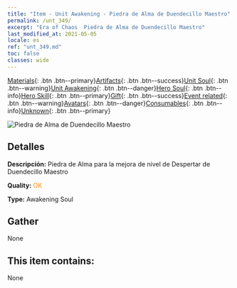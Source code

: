 ```yaml
---
title: "Item - Unit Awakening - Piedra de Alma de Duendecillo Maestro"
permalink: /unt_349/
excerpt: "Era of Chaos  Piedra de Alma de Duendecillo Maestro"
last_modified_at: 2021-05-05
locale: es
ref: "unt_349.md"
toc: false
classes: wide
---
```

 [Materials](/ItemsES/){: .btn .btn--primary}[Artifacts](/ItemsES/Artifacts/){: .btn .btn--success}[Unit Soul](/ItemsES/UnitSoul/){: .btn .btn--warning}[Unit Awakening](/ItemsES/UnitAwakening/){: .btn .btn--danger}[Hero Soul](/ItemsES/HeroSoul/){: .btn .btn--info}[Hero Skill](/ItemsES/HeroSkill/){: .btn .btn--primary}[Gift](/ItemsES/Gift/){: .btn .btn--success}[Event related](/ItemsES/Events/){: .btn .btn--warning}[Avatars](/ItemsES/Avatars/){: .btn .btn--danger}[Consumables](/ItemsES/Consumables/){: .btn .btn--info}[Unknown](/ItemsES/Unknown/){: .btn .btn--primary}

 ![Piedra de Alma de Duendecillo Maestro](/images/u/tia_conglinyaojing.jpg)

## Detalles
 **Descripción:** Piedra de Alma para la mejora de nivel de Despertar de Duendecillo Maestro

 **Quality:** <span style="color: #FF8C00">OK</span>

 **Type:** Awakening Soul

## Gather

  None

## This item contains:

  None

